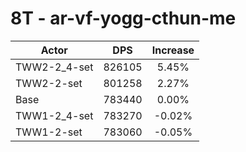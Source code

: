 # 8T - ar-vf-yogg-cthun-me
| Actor | DPS | Increase |
|---|:---:|:---:|
|TWW2-2_4-set|826105|5.45%|
|TWW2-2-set|801258|2.27%|
|Base|783440|0.00%|
|TWW1-2_4-set|783270|-0.02%|
|TWW1-2-set|783060|-0.05%|
